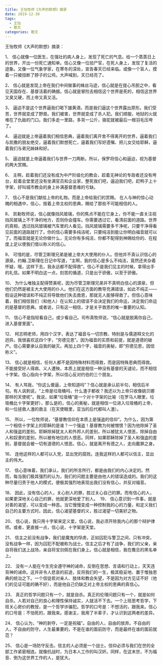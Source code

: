 ```yaml
---
title: 王怡牧师《大声的默想》摘录
date: 2019-12-30
tags:
  - 王怡
  - 散文
categories: 散文
---
```

王怡牧师《大声的默想》摘录：

1、
信心就像一位医生，在强壮的病人身上，发现了死亡的气息。给一个蒸蒸日上的世界，开出一份死亡通知单。信心又像一位验尸官，在死人身上，发现了复活的迹象。又像一位气象学家，在寒冬的深处，宣告春天已经来临。或像一个盲人，摸着一只被扭断了脖子的公鸡，大声喊到，天已经亮了。

2、
信心就是发现上帝在我们中间做事的蛛丝马迹，信心就是在提心吊胆之中，看见天国存在、基督活着的确据。信心就是冒险去相信这个世界是死的，相信这世界又臭又硬，而上帝又真又活。

3、
逼迫不是这个世界逼我们喝下雄黄酒，而是我们逼这个世界露出原形。我们受苦，世界就变成了野兽。我们被害，世界就变成了杀人犯。我们顺服，地狱的火就堆在了仇敌的门口。我们多走一里路，多背一公斤，骆驼就被最后一根羽毛压垮了。

4、
逼迫就是上帝逼着我们相信恩典，逼着我们离开舍不得离开的世界，逼着我们与凯撒的朋友绝交，逼着我们默想死亡，逼着我们写好遗嘱、把儿女交给耶稣，逼着我们与弟兄姊妹和好。

5、
逼迫就是上帝逼着我们与世界一刀两断。所以，保罗将信心和逼迫，视为基督的两大赏赐。

6、
主啊，趁着我们还没有成为中产阶级化的教会，趁着无神论的专政者还没有垮台，趁着会堂里还没有坐满官员和企业家，整死我们吧，逼迫我们吧，赶鸭子上十字架，好叫城市教会的身上补满基督患难的亏缺。

7、
信心不是我们献给上帝的礼物。而是上帝给我们的赏赐。
在人与神的惊心动魄的相遇中，信心，按着上帝主权的恩典，赐给了那些不可能相信的人。

8、
凯勒牧师说，信心就像挡风玻璃，你的焦点不能在它身上，你不能一直关注视挡风玻璃上不干净的地方，否则你会撞车。你需要透过它，看清前面的道路。世界的真相，透过挡风玻璃被汽车里的人看见。挡风玻璃需要多干净呢，只要干净得看见前面的道路就行了。你的信心需要多纯洁呢，只要纯洁到能让你明白福音就可以了。而福音就是无论你做什么，无论你有多纯洁，你都不配得到神赐给你的、在程度上足以使我们借以称义的信心。

9、
可惜的是，尽管卫斯理兄弟是被上帝大大使用的仆人。但他并不真认识信心的源泉。约翰.卫斯理在日记中写道，“主啊，我的信心是多么不纯洁，竟然还夹杂着怀疑，哦，这样下去，我永远都不配得救”。信心不是我们见主的时候，拿得出手的礼信。如果不明白这一点，刻苦的循道，只是出于骄傲，以至于骄傲。

10、
为什么唯独主配得赞美呢，因为尽管卫斯理兄弟并不真明白信心的源泉，但他们仍然是被主大大使用的仆人。他们在这方面的教导充满错误，如此不纯正——假设这种错误和不纯正将导致他们失去救恩，那就无人能够得救了。但信心意味着，我们相信我们（和他人）在认知上的错误不会决定我们的命运，决定我们命运的是基督的恩典。或者说，只有这一相信，才是关乎救恩的唯一重要的认知。

11、
信心不是指轻看自己，或少看自己。司布真牧师说，“信心就是脱离你自己，进入基督里面”。

12、
柯志明老师，用四个汉字，表达了福音与一切宗教、特别是与儒道释文化的迥异。我很喜欢这四个字，“穷德见恩”。因为福音的实质和前提，就是道德的破产。信心需要承认自我的破灭。再加上四个字，福音的奥秘，即“穷德见恩，因信称义”。

13、
信心就是相信，任何人都不是因特殊材料而得救，而是因特殊恩典而得救。不能接受好人得病、义人遭殃，本质上就是相信一种没有基督的天谴论，而不相信十字架。信心指向十字架，所以信心反对约伯的三个朋友。

14、
有人骂我，“你这么傻逼，上帝知道吗”？信心就是承认前半句，相信后半句。有人讽刺说，“上帝是垃圾桶吗，什么渣子都收？我还以为上帝只收像姚贝娜那样的天使呢”。我说，如果“垃圾桶”是一个对十字架的比喻（在罗马人眼里，垃圾桶比十字架更好），那么是的，信心的奥秘，就是相信一位进入垃圾桶的上帝，和一位拯救人渣的救主（在天使眼里，亚当的后代都叫人渣）。

15、
所以，一位牧师说，“基督教信仰在本质上是强盗的信仰”。为什么，因为第一个相信十字架上的耶稣的是谁？一个强盗！基督教为何被憎恨？因为他除掉了圣人和强盗的差别。耶稣除掉犹太人和外邦人的差别，所以被犹太人恨恶，除掉自由人和奴隶的差别，所以被有地位的人恨恶。同样，如果耶稣除掉了圣人和强盗的差别，基督就会被一切有道德的人恨恶。信心，就是离开有德之人，走向戴罪之身。

16、
连他这样的人都可以入党，显出党的腐败。连我这样的人都可以信主，显出主的伟大。

17、
信心意味着，我们承认，我们的所言所行，都是由我们的内心决定的。然而，每当我们极其强烈的认为，我们的问题主要是由他人的错误造成的。我们的这种尽量归责于他人的模式，便极其强烈地表现出我们没有信心，并反对福音。

18、
因此，没有信心的人，关心别人的罪，胜过关心自己的罪。而有信心的人，如果更深地关心自己的罪，他就更深地爱了别人。
 19、
信心意识到一件事，就是对善的渴望，可以变成一种恶。当它慢慢变成一种控制我的心的力量，和定义我们自己的主要方式时。因此，信心渴望基督的义，胜过渴望一切美好之物。

20、
信心说，我只用十字架来定义爱。信心说，我必须开除我内心的那个辩护律师。或者，更直接一点，信心说，十字架是天堂。

21、
信主之前没有战争，我们是魔鬼的俘虏，正如囚犯与警卫之间，只有冲突，没有战争一样，因为囚犯不配被称为战士。信主之后才有了战争，我们的父亲，亲自将我们送上战场，亲自将宝剑佩在我们身上。信心就是相信，我在撒旦的黑名单上。

22、
没有一人能在今生完全遵守神的诫命，反倒在思想、言语和行动上，天天违背神的诫命。这并非令人悲哀的前途，反将我们的一生，极其稳妥地、置于惟独恩典的统治之下。一个信徒若对亲人、肢体和教会失望，不是因为对方见证不好（他们的见证可能的确不好），而是他自己仍缺乏对上帝主权的恩典的真信心。

23、
真正的哲学问题只有一个，就是自杀。真正的伦理问题只有一个，就是如何自杀。人若对自己的良心和理性保持诚实，人就活不下去。一个上班思考哲学，下班关心房价的教授，是一个哲学诈骗犯。哲学的口号是：不想活的，跟我来。信心的口号是：不怕死的，跟我来。感谢主，我用了半辈子，才认识到这两者的差异。

24、
信心认为，“神的剥夺，一定是祝福”。自由的人，自由的放弃。不自由的人，不自由的防守。人生最重要的，不是在谁的面前防守，而是最终在谁的面前就范？

25、
信心是一场防守反击。信主的人必须是一个战士。信仰必须与我们在世的全部工作紧密相连。就像抗战时，为日本人工作的叫汉奸。同样，在这末世，不为福音、倒为这世界工作的人，是犹大。

